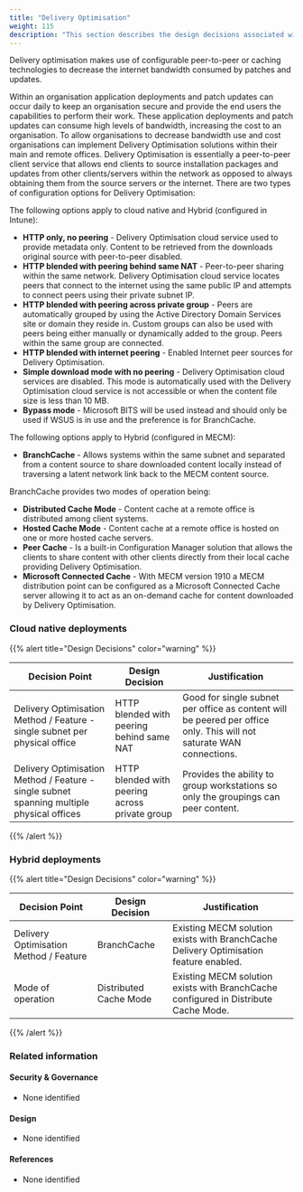 ```yaml
---
title: "Delivery Optimisation"
weight: 115
description: "This section describes the design decisions associated with delivery optimisation of Windows 10 and 11 endpoints configured according to guidance in ASD's Blueprint for Secure Cloud."
---
```


Delivery optimisation makes use of configurable peer-to-peer or caching technologies to decrease the internet bandwidth consumed by patches and updates.

Within an organisation application deployments and patch updates can occur daily to keep an organisation secure and provide the end users the capabilities to perform their work. These application deployments and patch updates can consume high levels of bandwidth, increasing the cost to an organisation. To allow organisations to decrease bandwidth use and cost organisations can implement Delivery Optimisation solutions within their main and remote offices. Delivery Optimisation is essentially a peer-to-peer client service that allows end clients to source installation packages and updates from other clients/servers within the network as opposed to always obtaining them from the source servers or the internet. There are two types of configuration options for Delivery Optimisation:

The following options apply to cloud native and Hybrid (configured in Intune):

* **HTTP only, no peering** - Delivery Optimisation cloud service used to provide metadata only. Content to be retrieved from the downloads original source with peer-to-peer disabled. 
* **HTTP blended with peering behind same NAT** - Peer-to-peer sharing within the same network. Delivery Optimisation cloud service locates peers that connect to the internet using the same public IP and attempts to connect peers using their private subnet IP. 
* **HTTP blended with peering across private group** - Peers are automatically grouped by using the Active Directory Domain Services site or domain they reside in. Custom groups can also be used with peers being either manually or dynamically added to the group. Peers within the same group are connected.
* **HTTP blended with internet peering** - Enabled Internet peer sources for Delivery Optimisation.
* **Simple download mode with no peering** - Delivery Optimisation cloud services are disabled. This mode is automatically used with the Delivery Optimisation cloud service is not accessible or when the content file size is less than 10 MB.
* **Bypass mode** - Microsoft BITS will be used instead and should only be used if WSUS is in use and the preference is for BranchCache. 

The following options apply to Hybrid (configured in MECM):

* **BranchCache** - Allows systems within the same subnet and separated from a content source to share downloaded content locally instead of traversing a latent network link back to the MECM content source. 

BranchCache provides two modes of operation being:

* **Distributed Cache Mode** - Content cache at a remote office is distributed among client systems.
* **Hosted Cache Mode** - Content cache at a remote office is hosted on one or more hosted cache servers.
* **Peer Cache** - Is a built-in Configuration Manager solution that allows the clients to share content with other clients directly from their local cache providing Delivery Optimisation. 
* **Microsoft Connected Cache** - With MECM version 1910 a MECM distribution point can be configured as a Microsoft Connected Cache server allowing it to act as an on-demand cache for content downloaded by Delivery Optimisation. 

### Cloud native deployments

{{% alert title="Design Decisions" color="warning" %}}

| Decision Point                                                                            | Design Decision                                | Justification                                                                                                        |
|-------------------------------------------------------------------------------------------|------------------------------------------------|----------------------------------------------------------------------------------------------------------------------|
| Delivery Optimisation Method / Feature - single subnet per physical office                | HTTP blended with peering behind same NAT      | Good for single subnet per office as content will be peered per office only. This will not saturate WAN connections. |
| Delivery Optimisation Method / Feature - single subnet spanning multiple physical offices | HTTP blended with peering across private group | Provides the ability to group workstations so only the groupings can peer content.                                   |

{{% /alert %}}

### Hybrid deployments

{{% alert title="Design Decisions" color="warning" %}}

| Decision Point                         | Design Decision        | Justification                                                                         |
|----------------------------------------|------------------------|---------------------------------------------------------------------------------------|
| Delivery Optimisation Method / Feature | BranchCache            | Existing MECM solution exists with BranchCache Delivery Optimisation feature enabled. |
| Mode of operation                      | Distributed Cache Mode | Existing MECM solution exists with BranchCache configured in Distribute Cache Mode.   |

{{% /alert %}}

### Related information

#### Security & Governance

* None identified

#### Design

* None identified

#### References

* None identified